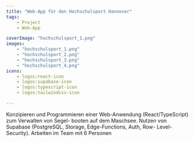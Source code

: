 ```yaml
---
title: "Web-App für den Hochschulsport Hannover"
tags: 
    - Project
    - Web-App

coverImage: "hochschulsport_1.png"
images:
    - "hochschulsport_1.png"
    - "hochschulsport_2.png"
    - "hochschulsport_3.png"
    - "hochschulsport_4.png"
icons:
    - logos:react-icon
    - logos:supabase-icon
    - logos:typescript-icon
    - logos:tailwindcss-icon

---
```




Konzipieren und Programmieren einer Web-Anwendung (React/TypeScript) zum Verwalten von Segel-
booten auf dem Maschsee. Nutzen von Supabase (PostgreSQL, Storage, Edge-Functions, Auth, Row-
Level-Security). Arbeiten im Team mit 6 Personen